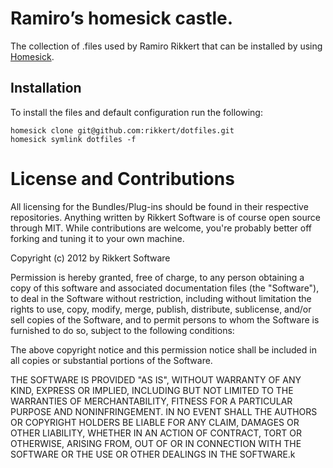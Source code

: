 # Ramiro’s homesick castle.

The collection of .files used by Ramiro Rikkert that can be installed by using
[Homesick](https://github.com/technicalpickles/homesick).

## Installation

To install the files and default configuration run the following:

    homesick clone git@github.com:rikkert/dotfiles.git
    homesick symlink dotfiles -f

# License and Contributions

All licensing for the Bundles/Plug-ins should be found in their respective repositories. Anything written by Rikkert Software is of course open source through MIT. While contributions are welcome, you're probably better off forking and tuning it to your own machine.

Copyright (c) 2012 by Rikkert Software

Permission is hereby granted, free of charge, to any person obtaining a copy of this software and associated documentation files (the "Software"), to deal in the Software without restriction, including without limitation the rights to use, copy, modify, merge, publish, distribute, sublicense, and/or sell copies of the Software, and to permit persons to whom the Software is furnished to do so, subject to the following conditions:

The above copyright notice and this permission notice shall be included in all copies or substantial portions of the Software.

THE SOFTWARE IS PROVIDED "AS IS", WITHOUT WARRANTY OF ANY KIND, EXPRESS OR IMPLIED, INCLUDING BUT NOT LIMITED TO THE WARRANTIES OF MERCHANTABILITY, FITNESS FOR A PARTICULAR PURPOSE AND NONINFRINGEMENT. IN NO EVENT SHALL THE AUTHORS OR COPYRIGHT HOLDERS BE LIABLE FOR ANY CLAIM, DAMAGES OR OTHER LIABILITY, WHETHER IN AN ACTION OF CONTRACT, TORT OR OTHERWISE, ARISING FROM, OUT OF OR IN CONNECTION WITH THE SOFTWARE OR THE USE OR OTHER DEALINGS IN THE SOFTWARE.k
